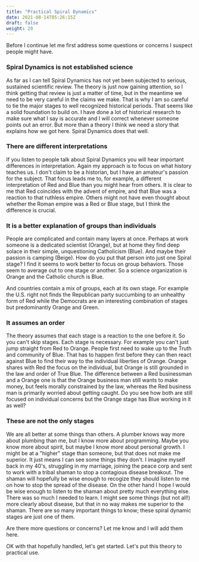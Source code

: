 ```yaml
---
title: "Practical Spiral Dynamics"
date: 2021-08-14T05:26:15Z
draft: false
weight: 20
---
```

Before I continue let me first address some questions or concerns I suspect people might have.

### Spiral Dynamics is not established science

As far as I can tell Spiral Dynamics has not yet been subjected to serious, sustained scientific review. The theory is just now gaining attention, so I think getting that review is just a matter of time, but in the meantime we need to be very careful in the claims we make. That is why I am so careful to tie the major stages to well recognized historical periods. That seems like a solid foundation to build on. I have done a lot of historical research to make sure what I say is accurate and I will correct whenever someone points out an error. But more than a theory I think we need a story that explains how we got here. Spiral Dynamics does that well.

### There are different interpretations

If you listen to people talk about Spiral Dynamics you will hear important differences in interpretation. Again my approach is to focus on what history teaches us. I don't claim to be a historian, but I have an amateur's passion for the subject. That focus leads me to, for example, a different interpretation of Red and Blue than you might hear from others. It is clear to me that Red coincides with the advent of empire, and that Blue was a reaction to that ruthless empire. Others might not have even thought about whether the Roman empire was a Red or Blue stage, but I think the difference is crucial.

### It is a better explanation of groups than individuals

People are complicated and contain many layers at once. Perhaps at work someone is a dedicated scientist (Orange), but at home they find deep solace in their simple, unquestioning Catholicism (Blue). And maybe their passion is camping (Beige). How do you put that person into just one Spiral stage? I find it seems to work better to focus on group behaviors. Those seem to average out to one stage or another. So a science organization is Orange and the Catholic church is Blue.

And countries contain a mix of groups, each at its own stage. For example the U.S. right not finds the Republican party succumbing to an unhealthy form of Red while the Democrats are an interesting combination of stages but predominantly Orange and Green.

### It assumes an order

The theory assumes that each stage is a reaction to the one before it. So you can't skip stages. Each stage is necessary. For example you can't just jump straight from Red to Orange. People first need to wake up to the Truth and community of Blue. That has to happen first before they can then react against Blue to find their way to the individual liberties of Orange. Orange shares with Red the focus on the individual, but Orange is still grounded in the law and order of True Blue. The difference between a Red businessman and a Orange one is that the Orange business man still wants to make money, but feels morally constrained by the law, whereas the Red business man is primarily worried about getting caught. Do you see how both are still focused on individual concerns but the Orange stage has Blue working in it as well?

### These are not the only stages

We are all better at some things than others. A plumber knows way more about plumbing than me, but I know more about programming. Maybe you know more about spirit, but maybe I know more about personal growth. I might be at a "higher" stage than someone, but that does not make me superior. It just means I can see some things they don't. I imagine myself back in my 40's, struggling in my marriage, joining the peace corp and sent to work with a tribal shaman to stop a contagious disease breakout. The shaman will hopefully be wise enough to recogize they should listen to me on how to stop the spread of the disease. On the other hand I hope I would be wise enough to listen to the shaman about pretty much everything else. There was so much I needed to learn. I might see some things (but not all!) more clearly about disease, but that in no way makes me superior to the shaman. There are so many important things to know; these spiral dynamic stages are just one of them.

Are there more questions or concerns? Let me know and I will add them here.

OK with that hopefully handled, let's get started. Let's put this theory to practical use.
